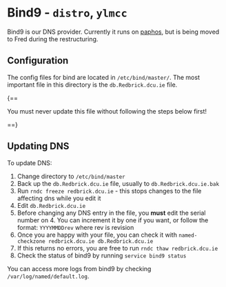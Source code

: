 # Bind9 - `distro`, `ylmcc`

Bind9 is our DNS provider. Currently it runs on [paphos](../hosts/paphos.md), but is being moved to Fred during the restructuring.

## Configuration

The config files for bind are located in `/etc/bind/master/`. The most important file in this directory is the
`db.Redbrick.dcu.ie` file.

{==

You must never update this file without following the steps below first!

==}

## Updating DNS

To update DNS:

1. Change directory to `/etc/bind/master`
2. Back up the `db.Redbrick.dcu.ie` file, usually to `db.Redbrick.dcu.ie.bak`
3. Run `rndc freeze redbrick.dcu.ie` - this stops changes to the file affecting dns while you edit it
4. Edit `db.Redbrick.dcu.ie`
5. Before changing any DNS entry in the file, you **must** edit the serial number on 4. You can increment it by one if
you want, or follow the format: `YYYYMMDDrev` where rev is revision
6. Once you are happy with your file, you can check it with `named-checkzone redbrick.dcu.ie db.Redbrick.dcu.ie`
7. If this returns no errors, you are free to run `rndc thaw redbrick.dcu.ie`
8. Check the status of bind9 by running `service bind9 status`

You can access more logs from bind9 by checking `/var/log/named/default.log`.
